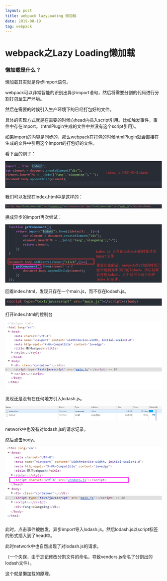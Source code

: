 ```yaml
---
layout: post
title: webpack lazyLoading 懒加载
date: 2019-08-19 
tag: webpack
---
```


webpack之Lazy Loading懒加载
===========================

### 懒加载是什么？

懒加载其实就是异步import语句。

webpack可以非常智能的识别出异步import语句，然后将需要分割的代码进行分割打包至生产环境。

然后在需要的时候引入生产环境下的已经打包好的文件。

具体的实现方式就是在需要的时候向head内插入script引用。比如触发事件，事件中存在import。（htmlPlugin生成的文件中并没有这个script引用）。

如果import的内容是同步的，那么webpack在打包的时候htmlPlugin就会直接在生成的文件中引用这个Import的打包好的文件。

看下面的例子：

![](/images/posts/2019-08-19-webpack-webpack-Lazy-Loading/b36b5aa3f46c5f739d41f621e267e31c.png)

我们可以发现在index.html中是这样的：

![](/images/posts/2019-08-19-webpack-webpack-Lazy-Loading/b410803a446d41dd20e6b8b36826ee3b.png)

换成异步的import再次尝试：

![](/images/posts/2019-08-19-webpack-webpack-Lazy-Loading/87be4b95652054f6cd99f2d28c92f7b3.png)

回看index.html，发现只存在一个main.js，而不存在lodash.js。

![](/images/posts/2019-08-19-webpack-webpack-Lazy-Loading/8a36407f561715c5cba32a37bdda34eb.png)

打开index.html的控制台

![](/images/posts/2019-08-19-webpack-webpack-Lazy-Loading/7392a0c5e9ae53fdfb83ab1364be147a.png)

发现还是没有在任何地方引入lodash.js。

![](/images/posts/2019-08-19-webpack-webpack-Lazy-Loading/9c0496e03408b98ca14dd40e2614454d.png)

network中也没有对lodash.js的请求记录。

然后点击body。

![](/images/posts/2019-08-19-webpack-webpack-Lazy-Loading/ea989bd2d52c07cfe70d4ab605901482.png)

此时，点击事件被触发，异步import导入lodash.js。然后lodash.js以script标签的形式插入到了head中。

此时network中也自然出现了对lodash.js的请求。

（一个失误，由于忘记修改分割文件的命名，导致vendors.js命名了分割出的lodash文件）。

这个就是懒加载的原理。
